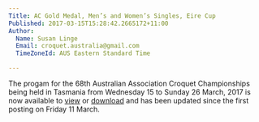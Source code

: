 ```yaml
---
Title: AC Gold Medal, Men’s and Women’s Singles, Eire Cup
Published: 2017-03-15T15:28:42.2665172+11:00
Author:
  Name: Susan Linge
  Email: croquet.australia@gmail.com
  TimeZoneId: AUS Eastern Standard Time

---
```

The progam for the 68th Australian Association Croquet Championships being held in Tasmania from Wednesday 15 to Sunday 26 March, 2017 is now available to [view](/2017-isc-program-march-final.pdf) or [download](/2017-isc-program-march-final.pdf) and has been updated since the first posting on Friday 11 March.